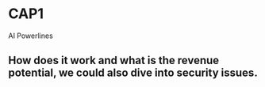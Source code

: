 # CAP1
AI Powerlines
## How does it work and what is the revenue potential, we could also dive into security issues.

